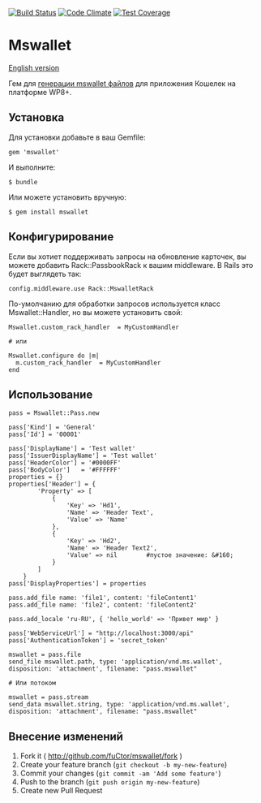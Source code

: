 [![Build Status](https://travis-ci.org/fuCtor/mswallet.svg)](https://travis-ci.org/fuCtor/mswallet)
[![Code Climate](https://codeclimate.com/github/fuCtor/mswallet/badges/gpa.svg)](https://codeclimate.com/github/fuCtor/mswallet)
[![Test Coverage](https://codeclimate.com/github/fuCtor/mswallet/badges/coverage.svg)](https://codeclimate.com/github/fuCtor/mswallet)

# Mswallet

[English version](https://github.com/fuCtor/mswallet/blob/master/README.md)

Гем для [генерации mswallet файлов](https://msdn.microsoft.com/en-us/library/dn631256.aspx) для приложения Кошелек на платформе WP8+.

## Установка

Для установки добавьте в ваш Gemfile:

    gem 'mswallet'

И выполните:

    $ bundle

Или можете установить вручную:

    $ gem install mswallet

## Конфигурирование
Если вы хотиет поддерживать запросы на обновление карточек, вы можете добавить Rack::PassbookRack к вашим middleware. В Rails это будет выглядеть так:

    config.middleware.use Rack::MswalletRack

По-умолчанию для обработки запросов используется класс Mswallet::Handler, но вы можете установить свой:

    Mswallet.custom_rack_handler  = MyCustomHandler

    # или

    Mswallet.configure do |m|
      m.custom_rack_handler  = MyCustomHandler
    end

## Использование

    pass = Mswallet::Pass.new

    pass['Kind'] = 'General'
    pass['Id'] = '00001'

    pass['DisplayName'] = 'Test wallet'
    pass['IssuerDisplayName'] = 'Test wallet'
    pass['HeaderColor'] = '#0000FF'
    pass['BodyColor']   = '#FFFFFF'
    properties = {}
    properties['Header'] = {
            'Property' => [
                {
                    'Key' => 'Hd1',
                    'Name' => 'Header Text',
                    'Value' => 'Name'
                },
                {
                    'Key' => 'Hd2',
                    'Name' => 'Header Text2',
                    'Value' => nil        #пустое значение: &#160;
                }
            ]
        }
    pass['DisplayProperties'] = properties

    pass.add_file name: 'file1', content: 'fileContent1'
    pass.add_file name: 'file2', content: 'fileContent2'

    pass.add_locale 'ru-RU', { 'hello_world' => 'Привет мир' }

    pass['WebServiceUrl'] = "http://localhost:3000/api"
    pass['AuthenticationToken'] = 'secret_token'

    mswallet = pass.file
    send_file mswallet.path, type: 'application/vnd.ms.wallet', disposition: 'attachment', filename: "pass.mswallet"

    # Или потоком

    mswallet = pass.stream
    send_data mswallet.string, type: 'application/vnd.ms.wallet', disposition: 'attachment', filename: "pass.mswallet"

## Внесение изменений

1. Fork it ( http://github.com/fuCtor/mswallet/fork )
2. Create your feature branch (`git checkout -b my-new-feature`)
3. Commit your changes (`git commit -am 'Add some feature'`)
4. Push to the branch (`git push origin my-new-feature`)
5. Create new Pull Request
